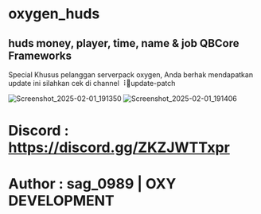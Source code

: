 # oxygen_huds

## huds money, player, time, name & job QBCore Frameworks

Special Khusus pelanggan serverpack oxygen, Anda berhak mendapatkan update ini silahkan cek di channel ⠸📮update-patch 

![Screenshot_2025-02-01_191350](https://github.com/user-attachments/assets/b27d4508-99fa-4ac3-bae1-3313a51d07d1)
![Screenshot_2025-02-01_191406](https://github.com/user-attachments/assets/f5493635-b3d6-453f-a549-766561d4e59d)


# Discord : https://discord.gg/ZKZJWTTxpr
# Author : sag_0989 | OXY DEVELOPMENT
